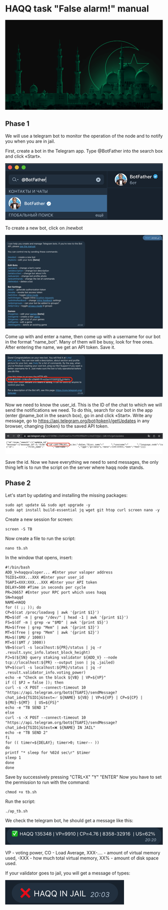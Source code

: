 # HAQQ task "False alarm!" manual
![Banner!](main_bg.png)
## Phase 1
We will use a telegram bot to monitor the operation of the node and to notify you when you are in jail.

First, create a bot in the Telegram app. Type @BotFather into the search box and click «Start».

![Banner!](1.png)

To create a new bot, click on /newbot

![Banner!](2.png)

Come up with and enter a name, then come up with a username for our bot in the format "name_bot". Many of them will be busy, look for free ones. After entering the name, we get an API token. Save it.

![Banner!](3.jpeg)

Now we need to know the user_id. This is the ID of the chat to which we will send the notifications we need. To do this, search for our bot in the app (enter @name_bot in the search box), go in and click «Start». 
Write any message, go to https://api.telegram.org/bot{token}/getUpdates in any browser, changing {token} to the saved API token.

![Banner!](4.jpeg)

Save the id. Now we have everything we need to send messages, the only thing left is to run the script on the server where haqq node stands.

## Phase 2

Let's start by updating and installing the missing packages:
```
sudo apt update && sudo apt upgrade -y
sudo apt install build-essential jq wget git htop curl screen nano -y
```
Create a new session for screen:
```
screen -S TB
```
Now create a file to run the script:
```
nano tb.sh
```
In the window that opens, insert:
```
#!/bin/bash
ADD_V=haqqvaloper... #Enter your valoper address
TGID1=XXX...XXX #Enter your user_id
TGAPI=XXX:XXX...XXX #Enter your API token
DELAY=500 #Time in seconds per cycle
PR=26657 #Enter your RPC port which uses haqq
SN=haqqd
NAME=HAQQ
for (( ;; )); do
CP=$(cat /proc/loadavg | awk '{print $1}')
MD=$(df -m | grep "/dev/" | head -1 | awk '{print $1}')
FS=$(df -m | grep -w "$MD" | awk '{print $5}')
MU=$(free | grep "Mem" | awk '{print $3}')
MT=$(free | grep "Mem" | awk '{print $2}')
MU=$(($MU / 1000))
MT=$(($MT / 1000))
VB=$(curl -s localhost:${PR}/status | jq -r .result.sync_info.latest_block_height)
PJ=$(${SN} query staking validator ${ADD_V} --node tcp://localhost:${PR} --output json | jq .jailed)
VP=$(curl -s localhost:${PR}/status | jq -r .result.validator_info.voting_power)
echo -e "Check on the block ${VB} | VP=${VP}"
if ([ $PJ = false ]); then
curl -s -X POST --connect-timeout 10 "https://api.telegram.org/bot${TGAPI}/sendMessage?chat_id=${TGID1}&text=✅ ${NAME} ${VB} | VP=${VP} | CP=${CP} | ${MU}-${MT}  | US=${FS}"
echo -e "TB SEND 1"
else
curl -s -X POST --connect-timeout 10 "https://api.telegram.org/bot${TGAPI}/sendMessage?chat_id=${TGID1}&text=❌ ${NAME} IN JAIL"
echo -e "TB SEND 2"
fi
for (( timer=${DELAY}; timer>0; timer-- ))
do
printf "* sleep for %02d sec\r" $timer
sleep 1
done
done
```
Save by successively pressing "CTRL+X" "Y" "ENTER" Now you have to set the permission to run with the command:
```
chmod +x tb.sh
```
Run the script:
```
./ap_tb.sh
```
We check the telegram bot, he should get a message like this:

![Banner!](5.png)

VP - voting power, CO - Load Average, XXX-.... - amount of virtual memory used, -XXX - how much total virtual memory, XX% - amount of disk space used.

If your validator goes to jail, you will get a message of types:

![Banner!](6.png)
